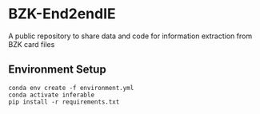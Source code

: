 # BZK-End2endIE
A public repository to share data and code for information extraction from BZK card files

## Environment Setup

```
conda env create -f environment.yml
conda activate inferable
pip install -r requirements.txt
```
